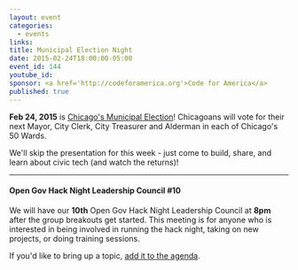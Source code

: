 ```yaml
---
layout: event
categories: 
  - events
links:
title: Municipal Election Night
date: 2015-02-24T18:00:00-05:00
event_id: 144
youtube_id: 
sponsor: <a href='http://codeforamerica.org'>Code for America</a>
published: true
---
```


**Feb 24, 2015** is [Chicago's Municipal Election](http://www.chicagoelections.com/en/offices-on-the-ballots.html)! Chicagoans will vote for their next Mayor, City Clerk, City Treasurer and Alderman in each of Chicago's 50 Wards.

We'll skip the presentation for this week - just come to build, share, and learn about civic tech (and watch the returns)!

---

#### Open Gov Hack Night Leadership Council #10

We will have our **10th** Open Gov Hack Night Leadership Council at **8pm** after the group breakouts get started. This meeting is for anyone who is interested in being involved in running the hack night, taking on new projects, or doing training sessions. 

If you'd like to bring up a topic, [add it to the agenda](https://docs.google.com/document/d/1_u2wPSknG5x5eitpg2gelyV2pqOOrd3SvX15ZQE44h4/edit#).